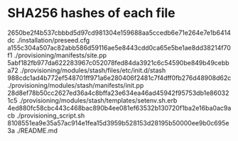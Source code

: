 # SHA256 hashes of each file

2650be2f4b537cbbbd5d97cd981304e159688aa5ccedb6e71e264e7e1b6414dc  ./installation/preseed.cfg
a155c304a507ac82abb586d59116ae5e8443cdd0ca65e5be1ae8dd38214f70f1  ./provisioning/manifests/site.pp
5abf182fb977da622283967c052078fed84da3921c6c54590be849b49cebba72  ./provisioning/modules/stash/files/etc/init.d/stash
988cdc1ad4b772ef548701ff971a6e280406f2481c7f4dff0fb276d48908d62c  ./provisioning/modules/stash/manifests/init.pp
28d8ef78b50cc2627ed36a4c8bffa23e634ea46ad45942f95753db1e860321c5  ./provisioning/modules/stash/templates/setenv.sh.erb
4ed880fc58cbc443c468bac890b4ee081ef63532b130720f1ba2e16ba0ac9acb  ./provisioning_script.sh
8108551ea9e35a57ac914e1fea15d3959b528153d28195b50000ee9b0c695e3a  ./README.md
